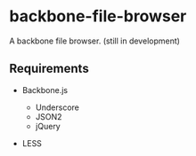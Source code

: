 backbone-file-browser
=====================

A backbone file browser. (still in development)

## Requirements

- Backbone.js
  - Underscore
  - JSON2
  - jQuery
  
- LESS